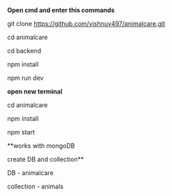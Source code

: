 **Open cmd and enter this commands**

git clone https://github.com/vishnuv497/animalcare.git

cd animalcare

cd backend

npm install

npm run dev



**open new terminal**

cd animalcare

npm install

npm start


**works with mongoDB

create DB and collection**

DB - animalcare

collection - animals

